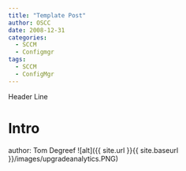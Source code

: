 ```yaml
---
title: "Template Post"
author: OSCC
date: 2008-12-31
categories:
  - SCCM
  - Configmgr
tags:
  - SCCM
  - ConfigMgr
---
```


Header Line

# Intro #
author: Tom Degreef
![alt]({{ site.url }}{{ site.baseurl }}/images/upgradeanalytics.PNG)



